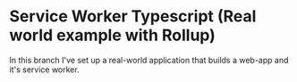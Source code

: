 # Service Worker Typescript (Real world example with Rollup)

In this branch I've set up a real-world application that builds a web-app and
it's service worker.
